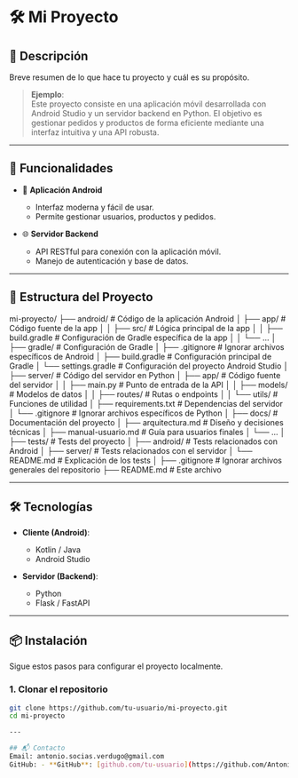 # 🛠️ Mi Proyecto

## 📖 Descripción  
Breve resumen de lo que hace tu proyecto y cuál es su propósito.  

> **Ejemplo**:  
> Este proyecto consiste en una aplicación móvil desarrollada con Android Studio y un servidor backend en Python. El objetivo es gestionar pedidos y productos de forma eficiente mediante una interfaz intuitiva y una API robusta.

---

## 🚀 Funcionalidades  
- 📱 **Aplicación Android**  
  - Interfaz moderna y fácil de usar.  
  - Permite gestionar usuarios, productos y pedidos.  

- 🌐 **Servidor Backend**  
  - API RESTful para conexión con la aplicación móvil.  
  - Manejo de autenticación y base de datos.

---

## 📂 Estructura del Proyecto  

mi-proyecto/ ├── android/ # Código de la aplicación Android │ ├── app/ # Código fuente de la app │ │ ├── src/ # Lógica principal de la app │ │ ├── build.gradle # Configuración de Gradle específica de la app │ │ └── ...
│ ├── gradle/ # Configuración de Gradle │ ├── .gitignore # Ignorar archivos específicos de Android │ ├── build.gradle # Configuración principal de Gradle │ └── settings.gradle # Configuración del proyecto Android Studio │ ├── server/ # Código del servidor en Python │ ├── app/ # Código fuente del servidor │ │ ├── main.py # Punto de entrada de la API │ │ ├── models/ # Modelos de datos │ │ ├── routes/ # Rutas o endpoints │ │ └── utils/ # Funciones de utilidad │ ├── requirements.txt # Dependencias del servidor │ └── .gitignore # Ignorar archivos específicos de Python │ ├── docs/ # Documentación del proyecto │ ├── arquitectura.md # Diseño y decisiones técnicas │ ├── manual-usuario.md # Guía para usuarios finales │ └── ... │ ├── tests/ # Tests del proyecto │ ├── android/ # Tests relacionados con Android │ ├── server/ # Tests relacionados con el servidor │ └── README.md # Explicación de los tests │ ├── .gitignore # Ignorar archivos generales del repositorio ├── README.md # Este archivo


---

## 🛠️ Tecnologías  
- **Cliente (Android)**:  
  - Kotlin / Java  
  - Android Studio  

- **Servidor (Backend)**:  
  - Python  
  - Flask / FastAPI  

---

## 📦 Instalación  
Sigue estos pasos para configurar el proyecto localmente.  

### **1. Clonar el repositorio**  
```bash
git clone https://github.com/tu-usuario/mi-proyecto.git
cd mi-proyecto

---

## 📬 Contacto
Email: antonio.socias.verdugo@gmail.com
GitHub: - **GitHub**: [github.com/tu-usuario](https://github.com/AntonioSocias)

